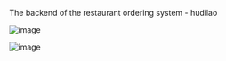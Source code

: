 The backend of the restaurant ordering system - hudilao


![image](https://github.com/user-attachments/assets/3b6daf78-69fb-4e39-b809-4f10dfd80eec)



![image](https://github.com/user-attachments/assets/a871837c-70c3-4e84-abc3-76a5c893a20e)





